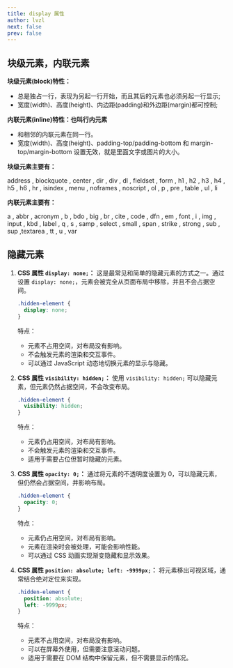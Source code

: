 ```yaml
---
title: display 属性
author: lvzl
next: false
prev: false
---
```


## 块级元素，内联元素

**块级元素(block)特性：**

- 总是独占一行，表现为另起一行开始，而且其后的元素也必须另起一行显示;
- 宽度(width)、高度(height)、内边距(padding)和外边距(margin)都可控制;

**内联元素(inline)特性：也叫行内元素**

- 和相邻的内联元素在同一行。
- 宽度(width)、高度(height)、padding-top/padding-bottom 和 margin-top/margin-bottom 设置无效，就是里面文字或图片的大小。

**块级元素主要有：**

address , blockquote , center , dir , div , dl , fieldset , form , h1 , h2 , h3 , h4 , h5 , h6 , hr , isindex , menu , noframes , noscript , ol , p , pre , table , ul , li

**内联元素主要有：**

a , abbr , acronym , b , bdo , big , br , cite , code , dfn , em , font , i , img , input , kbd , label , q , s , samp , select , small , span , strike , strong , sub , sup ,textarea , tt , u , var

## 隐藏元素

1. **CSS 属性 `display: none;`：**
   这是最常见和简单的隐藏元素的方式之一。通过设置 `display: none;`，元素会被完全从页面布局中移除，并且不会占据空间。

   ```css
   .hidden-element {
     display: none;
   }
   ```

   特点：

   - 元素不占用空间，对布局没有影响。
   - 不会触发元素的渲染和交互事件。
   - 可以通过 JavaScript 动态地切换元素的显示与隐藏。

2. **CSS 属性 `visibility: hidden;`：**
   使用 `visibility: hidden;` 可以隐藏元素，但元素仍然占据空间，不会改变布局。

   ```css
   .hidden-element {
     visibility: hidden;
   }
   ```

   特点：

   - 元素仍占用空间，对布局有影响。
   - 不会触发元素的渲染和交互事件。
   - 适用于需要占位但暂时隐藏的元素。

3. **CSS 属性 `opacity: 0;`：**
   通过将元素的不透明度设置为 0，可以隐藏元素，但仍然会占据空间，并影响布局。

   ```css
   .hidden-element {
     opacity: 0;
   }
   ```

   特点：

   - 元素仍占用空间，对布局有影响。
   - 元素在渲染时会被处理，可能会影响性能。
   - 可以通过 CSS 动画实现渐变隐藏和显示效果。

4. **CSS 属性 `position: absolute; left: -9999px;`：**
   将元素移出可视区域，通常结合绝对定位来实现。

   ```css
   .hidden-element {
     position: absolute;
     left: -9999px;
   }
   ```

   特点：

   - 元素不占用空间，对布局没有影响。
   - 可以在屏幕外使用，但需要注意滚动问题。
   - 适用于需要在 DOM 结构中保留元素，但不需要显示的情况。
